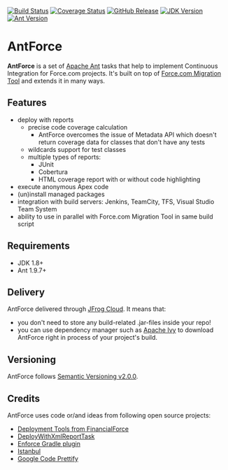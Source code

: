 [![Build Status](https://img.shields.io/travis/valmaev/antforce/master.svg)](https://travis-ci.org/valmaev/antforce)
[![Coverage Status](https://img.shields.io/codecov/c/github/valmaev/antforce/master.svg)](https://codecov.io/gh/valmaev/antforce)
[![GitHub Release](https://img.shields.io/github/release/valmaev/antforce.svg)](https://github.com/valmaev/antforce/releases/latest)
[![JDK Version](https://img.shields.io/badge/jdk-1.8+-A92B7D.svg)](https://www.oracle.com/technetwork/java/javase/downloads/jdk8-downloads-2133151.html)
[![Ant Version](https://img.shields.io/badge/ant-1.9.7+-A92B7D.svg)](https://ant.apache.org)

# AntForce

**AntForce** is a set of [Apache Ant](https://ant.apache.org) tasks that help to implement Continuous Integration for Force.com projects. It's built on top of [Force.com Migration Tool](https://developer.salesforce.com/docs/atlas.en-us.daas.meta/daas) and extends it in many ways.

## Features

- deploy with reports
    - precise code coverage calculation
        - AntForce overcomes the issue of Metadata API which doesn't return coverage data for classes that don't have any tests
    - wildcards support for test classes
    - multiple types of reports: 
        - JUnit
        - Cobertura
        - HTML coverage report with or without code highlighting
- execute anonymous Apex code
- (un)install managed packages
- integration with build servers: Jenkins, TeamCity, TFS, Visual Studio Team System
- ability to use in parallel with Force.com Migration Tool in same build script

## Requirements

- JDK 1.8+
- Ant 1.9.7+

## Delivery

AntForce delivered through [JFrog Cloud](https://aquiva.jfrog.io/artifactory/maven-salesforce/com/aquivalabs/force/ant/antforce). It means that:

- you don't need to store any build-related .jar-files inside your repo! 
- you can use dependency manager such as [Apache Ivy](https://ant.apache.org/ivy) to download AntForce right in process of your project's build.

## Versioning

AntForce follows [Semantic Versioning v2.0.0](http://semver.org/spec/v2.0.0.html).

## Credits

AntForce uses code or/and ideas from following open source projects:

- [Deployment Tools from FinancialForce](https://github.com/financialforcedev/df12-deployment-tools)
- [DeployWithXmlReportTask](https://code.google.com/archive/p/force-deploy-with-xml-report-task)
- [Enforce Gradle plugin](https://github.com/fundacionjala/enforce-gradle-plugin)
- [Istanbul](https://github.com/gotwarlost/istanbul)
- [Google Code Prettify](https://github.com/google/code-prettify)
